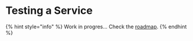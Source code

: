 # Testing a Service



{% hint style="info" %}
Work in progres... Check the [roadmap](../roadmap.md).
{% endhint %}

